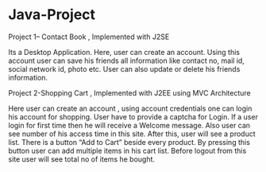 # Java-Project

Project 1– Contact Book , Implemented with J2SE

Its a Desktop Application. Here, user can create an account. Using this account user can save his friends all 
information like contact no, mail id, social network id, photo etc. User can also update or delete his friends  information.


Project 2-Shopping Cart , Implemented with J2EE using MVC Architecture

Here user can create an account , using account credentials one can login his account for 
shopping. User have to provide a captcha for Login.  If a user login for first time then he 
will receive a Welcome message. Also user can see number of his access time in this 
site. After this, user will see a product list. There is a button “Add to Cart” beside every 
product. By pressing this button user can add multiple items in his cart list. Before logout 
from this site  user will see total no of items he bought.

